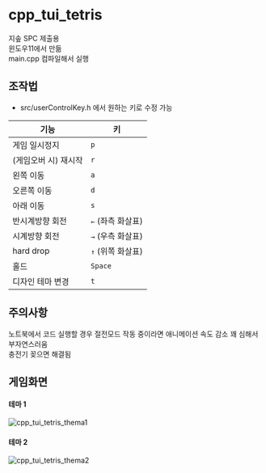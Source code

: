 # cpp_tui_tetris
지솦 SPC 제출용   
윈도우11에서 만듦   
main.cpp 컴파일해서 실행

## 조작법
- src/userControlKey.h 에서 원하는 키로 수정 가능

| 기능                | 키               |
|---------------------|-------------------|
| 게임 일시정지        | `p`              |
| (게임오버 시) 재시작 | `r`              |
| 왼쪽 이동            | `a`              |
| 오른쪽 이동          | `d`              |
| 아래 이동            | `s`              |
| 반시계방향 회전      | `←` (좌측 화살표) |
| 시계방향 회전        | `→` (우측 화살표) |
| hard drop            | `↑` (위쪽 화살표)|
| 홀드                 | `Space`          |
| 디자인 테마 변경     | `t`              |

## 주의사항
노트북에서 코드 실행할 경우 절전모드 작동 중이라면 애니메이션 속도 감소 꽤 심해서 부자연스러움   
충전기 꽂으면 해결됨   

## 게임화면
#### 테마 1
![cpp_tui_tetris_thema1](https://github.com/user-attachments/assets/a1917b75-43cd-491f-9478-56c3dc9d53fd)

#### 테마 2
![cpp_tui_tetris_thema2](https://github.com/user-attachments/assets/42623739-8ab1-4341-bce1-796bc747b9c9)
